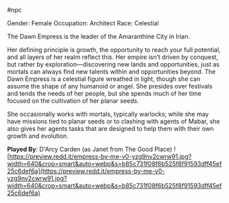 #npc 

Gender: Female
Occupation: Architect
Race: Celestial

The Dawn Empress is the leader of the Amaranthine City in Irian.

Her defining principle is growth, the opportunity to reach your full potential, and all layers of her realm reflect this. Her empire isn’t driven by conquest, but rather by exploration—discovering new lands and opportunities, just as mortals can always find new talents within and opportunities beyond. The Dawn Empress is a celestial figure wreathed in light, though she can assume the shape of any humanoid or angel. She presides over festivals and tends the needs of her people, but she spends much of her time focused on the cultivation of her planar seeds.

She occasionally works with mortals, typically warlocks; while she may have missions tied to planar seeds or to clashing with agents of Mabar, she also gives her agents tasks that are designed to help them with their own growth and evolution.

**Played By**: ‎D'Arcy Carden (as Janet from The Good Place)
![https://preview.redd.it/empress-by-me-v0-yzg9nv2cwrw91.jpg?width=640&crop=smart&auto=webp&s=b85c731f08f6b525f8f91593dff45ef25c6def6a](https://preview.redd.it/empress-by-me-v0-yzg9nv2cwrw91.jpg?width=640&crop=smart&auto=webp&s=b85c731f08f6b525f8f91593dff45ef25c6def6a)